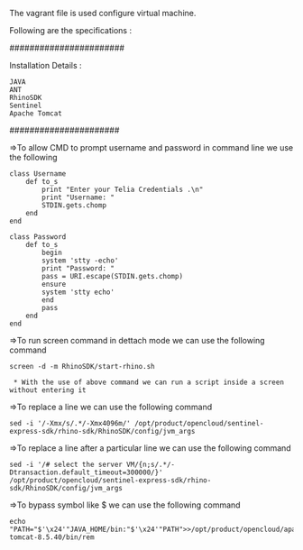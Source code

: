 The vagrant file is used configure virtual machine.

Following are the specifications :

#######################

Installation Details :

	JAVA
	ANT
	RhinoSDK
	Sentinel
	Apache Tomcat
######################

=>To allow CMD to prompt username and password in command line we use the following 


	class Username
        def to_s
            print "Enter your Telia Credentials .\n"
            print "Username: " 
            STDIN.gets.chomp
        end
    end
    
    class Password
        def to_s
            begin
            system 'stty -echo'
            print "Password: "
            pass = URI.escape(STDIN.gets.chomp)
            ensure
            system 'stty echo'
            end
            pass
        end
	end


=>To run screen command in dettach mode we can use the following command

	screen -d -m RhinoSDK/start-rhino.sh
	
	 * With the use of above command we can run a script inside a screen without entering it

=>To replace a line we can use the following command
	
	sed -i '/-Xmx/s/.*/-Xmx4096m/' /opt/product/opencloud/sentinel-express-sdk/rhino-sdk/RhinoSDK/config/jvm_args
	
=>To replace a line after a particular line we can use the following command

	sed -i '/# select the server VM/{n;s/.*/-Dtransaction.default_timeout=300000/}' /opt/product/opencloud/sentinel-express-sdk/rhino-sdk/RhinoSDK/config/jvm_args
	
=>To bypass symbol like $ we can use the following command

	echo "PATH="$'\x24'"JAVA_HOME/bin:"$'\x24'"PATH">>/opt/product/opencloud/apache-tomcat-8.5.40/bin/rem